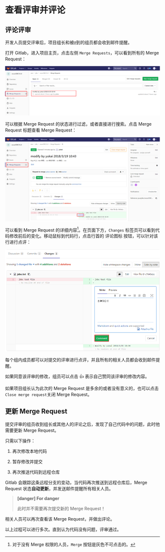 # 查看评审并评论

## 评论评审

开发人员提交评审后，项目组长和被`@`到的组员都会收到邮件提醒。

打开 Gitlab，进入项目主页，点击左侧 `Merge Requests`，可以看到所有的 Merge Request：

![](/assets/gitlab-mr-show.png)

可以根据 Merge Request 的状态进行过滤，或者直接进行搜索。点击 Merge Request 标题查看 Merge Request：

![](/assets/gitlab-mr-diss.png)

可以看到 Merge Request 的详细内容[^1]。在页面下方，`Changes` 标签页可以看到代码修改前后的变化。移动鼠标到代码行，点击行首的 评论图标 按钮，可以针对该行进行点评：

![](/assets/gitlab-mr-diss-inline.png)

每个组内成员都可以对提交的评审进行点评，并且所有的相关人员都会收到邮件提醒。

如果同意该评审的修改，组员可以点击 :+1: 表示自己赞同该评审的修改内容。

如果项目组长认为此次的 Merge Request 是多余的或者没有意义的，也可以点击 `Close merge request`关闭 Merge Request。

## 更新 Merge Request

提交评审的组员收到组长或其他人的评论之后，发现了自己代码中的问题，此时他需要更新 Merge Request。

只需以下操作：

1. 再次修改本地代码

2. 暂存修改并提交

3. 再次推送代码到远程仓库

Gitlab 会跟踪这条远程分支的变动，当代码再次推送到远程仓库后，Merge Request 状态**自动更新**，并发送邮件提醒所有相关人员。

> **[danger] For danger**
>
> 此时并不需要再次提交新的 Merge Request！

相关人员可以再次查看该 Merge Request，并做出评论。

以上过程可以进行多次。直到认为代码没有问题，评审通过。


[^1]: 对于没有 Merge 权限的人员，`Merge` 按钮是灰色不可点击的。